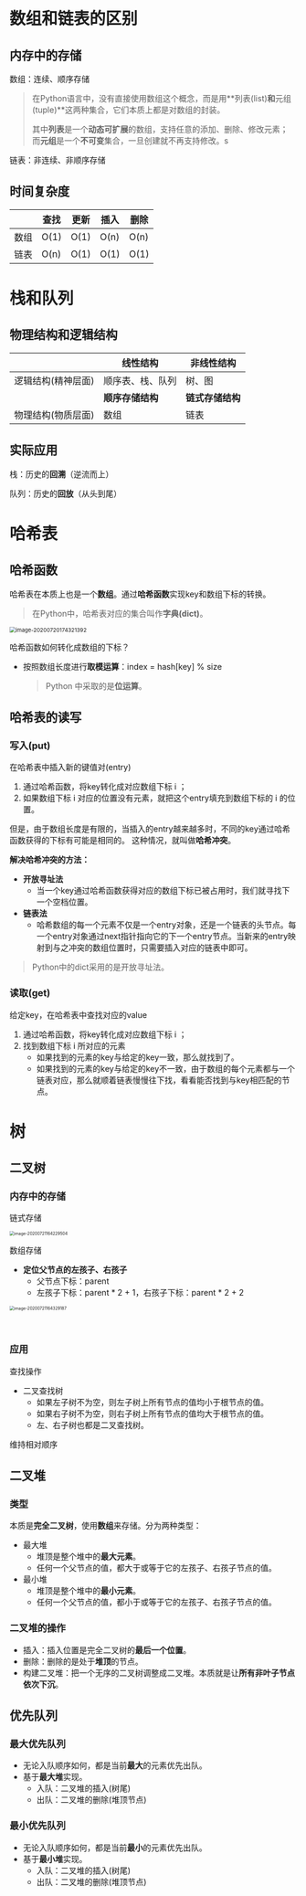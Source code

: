 # 数组和链表的区别

## 内存中的存储

数组：连续、顺序存储

> 在Python语言中，没有直接使用数组这个概念，而是用**列表(list)**和**元组(tuple)**这两种集合，它们本质上都是对数组的封装。
>
> 其中**列表**是一个**动态可扩展**的数组，支持任意的添加、删除、修改元素；
> 而**元组**是一个**不可变**集合，一旦创建就不再支持修改。s

链表：非连续、非顺序存储

## 时间复杂度

|      | 查找 | 更新 | 插入 | 删除 |
| ---- | ---- | ---- | ---- | ---- |
| 数组 | O(1) | O(1) | O(n) | O(n) |
| 链表 | O(n) | O(1) | O(1) | O(1) |



# 栈和队列

## 物理结构和逻辑结构

|                    | 线性结构         | 非线性结构       |
| ------------------ | ---------------- | ---------------- |
| 逻辑结构(精神层面) | 顺序表、栈、队列 | 树、图           |
|                    | **顺序存储结构** | **链式存储结构** |
| 物理结构(物质层面) | 数组             | 链表             |

## 实际应用

栈：历史的**回溯**（逆流而上）

队列：历史的**回放**（从头到尾）

# 哈希表

## 哈希函数

哈希表在本质上也是一个**数组**。通过**哈希函数**实现key和数组下标的转换。

> 在Python中，哈希表对应的集合叫作**字典(dict)**。

<img src="https://tva1.sinaimg.cn/large/007S8ZIlly1ggxm440ob6j30p60cgjxp.jpg" alt="image-20200720174321392" style="zoom:67%;" />

哈希函数如何转化成数组的下标？

* 按照数组长度进行**取模运算**：index = hash[key] % size

  > Python 中采取的是**位运算**。

## 哈希表的读写

### 写入(put)

在哈希表中插入新的键值对(entry)

1. 通过哈希函数，将key转化成对应数组下标 i ；
2. 如果数组下标 i 对应的位置没有元素，就把这个entry填充到数组下标的 i 的位置。

但是，由于数组长度是有限的，当插入的entry越来越多时，不同的key通过哈希函数获得的下标有可能是相同的。
这种情况，就叫做**哈希冲突**。

**解决哈希冲突的方法：**

* **开放寻址法**
  * 当一个key通过哈希函数获得对应的数组下标已被占用时，我们就寻找下一个空档位置。
* **链表法**
  * 哈希数组的每一个元素不仅是一个entry对象，还是一个链表的头节点。每一个entry对象通过next指针指向它的下一个entry节点。当新来的entry映射到与之冲突的数组位置时，只需要插入对应的链表中即可。

> Python中的dict采用的是开放寻址法。

### 读取(get)

给定key，在哈希表中查找对应的value

1. 通过哈希函数，将key转化成对应数组下标 i ；
2. 找到数组下标 i 所对应的元素
   * 如果找到的元素的key与给定的key一致，那么就找到了。
   * 如果找到的元素的key与给定的key不一致，由于数组的每个元素都与一个链表对应，那么就顺着链表慢慢往下找，看看能否找到与key相匹配的节点。

# 树

## 二叉树

### 内存中的存储

链式存储

<img src="https://tva1.sinaimg.cn/large/007S8ZIlly1ggyoqcb40mj30ok0lcqd6.jpg" alt="image-20200721164229504" style="zoom: 50%;" />

数组存储

* **定位父节点的左孩子、右孩子**
  * 父节点下标：parent
  * 左孩子下标：parent \* 2 + 1，右孩子下标：parent \* 2 + 2

<img src="https://tva1.sinaimg.cn/large/007S8ZIlly1ggyor5zqvqj30oc0l8jxb.jpg" alt="image-20200721164329187" style="zoom:50%;" />

​		

### 应用

查找操作

* 二叉查找树
  * 如果左子树不为空，则左子树上所有节点的值均小于根节点的值。
  * 如果右子树不为空，则右子树上所有节点的值均大于根节点的值。
  * 左、右子树也都是二叉查找树。

维持相对顺序

## 二叉堆

### 类型

本质是**完全二叉树**，使用**数组**来存储。分为两种类型：

* 最大堆
  * 堆顶是整个堆中的**最大元素**。
  * 任何一个父节点的值，都大于或等于它的左孩子、右孩子节点的值。
* 最小堆
  * 堆顶是整个堆中的**最小元素**。
  * 任何一个父节点的值，都小于或等于它的左孩子、右孩子节点的值。

### 二叉堆的操作

* 插入：插入位置是完全二叉树的**最后一个位置**。
* 删除：删除的是处于**堆顶**的节点。
* 构建二叉堆：把一个无序的二叉树调整成二叉堆。本质就是让**所有非叶子节点依次下沉**。

## 优先队列

### 最大优先队列

* 无论入队顺序如何，都是当前**最大**的元素优先出队。
* 基于**最大堆**实现。
  * 入队：二叉堆的插入(树尾)
  * 出队：二叉堆的删除(堆顶节点)

### 最小优先队列

* 无论入队顺序如何，都是当前**最小**的元素优先出队。
* 基于**最小堆**实现。
  * 入队：二叉堆的插入(树尾)
  * 出队：二叉堆的删除(堆顶节点)
